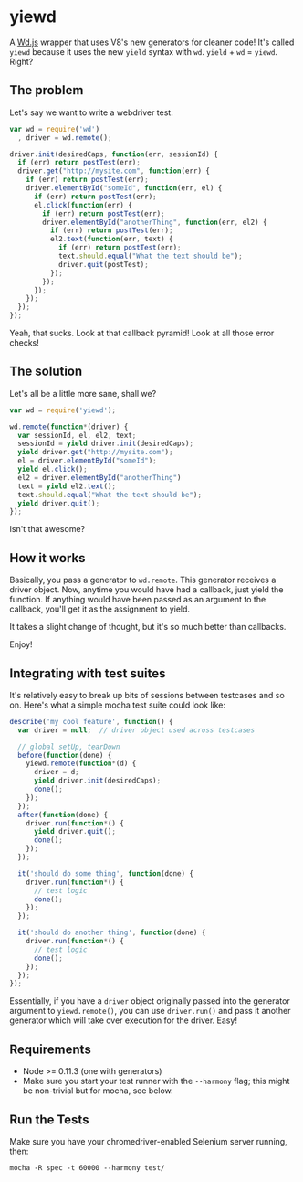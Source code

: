 yiewd
=====

A [Wd.js](https://github.com/admc/wd) wrapper that uses V8's new generators for
cleaner code! It's called `yiewd` because it uses the new `yield` syntax with
`wd`. `yield` + `wd` = `yiewd`. Right?

The problem
-----------
Let's say we want to write a webdriver test:

```js
var wd = require('wd')
  , driver = wd.remote();

driver.init(desiredCaps, function(err, sessionId) {
  if (err) return postTest(err);
  driver.get("http://mysite.com", function(err) {
    if (err) return postTest(err);
    driver.elementById("someId", function(err, el) {
      if (err) return postTest(err);
      el.click(function(err) {
        if (err) return postTest(err);
        driver.elementById("anotherThing", function(err, el2) {
          if (err) return postTest(err);
          el2.text(function(err, text) {
            if (err) return postTest(err);
            text.should.equal("What the text should be");
            driver.quit(postTest);
          });
        });
      });
    });
  });
});
```

Yeah, that sucks. Look at that callback pyramid! Look at all those error checks!

The solution
------------

Let's all be a little more sane, shall we?

```js
var wd = require('yiewd');

wd.remote(function*(driver) {
  var sessionId, el, el2, text;
  sessionId = yield driver.init(desiredCaps);
  yield driver.get("http://mysite.com");
  el = driver.elementById("someId");
  yield el.click();
  el2 = driver.elementById("anotherThing")
  text = yield el2.text();
  text.should.equal("What the text should be");
  yield driver.quit();
});
```

Isn't that awesome?

How it works
------------

Basically, you pass a generator to `wd.remote`. This generator receives
a driver object. Now, anytime you would have had a callback, just yield the
function. If anything would have been passed as an argument to the callback,
you'll get it as the assignment to yield.

It takes a slight change of thought, but it's so much better than callbacks.

Enjoy!

Integrating with test suites
----------------------------

It's relatively easy to break up bits of sessions between testcases and so on. Here's what a simple mocha test suite could look like:

```js
describe('my cool feature', function() {
  var driver = null;  // driver object used across testcases

  // global setUp, tearDown
  before(function(done) {
    yiewd.remote(function*(d) {
      driver = d;
      yield driver.init(desiredCaps);
      done();
    });
  });
  after(function(done) {
    driver.run(function*() {
      yield driver.quit();
      done();
    });
  });

  it('should do some thing', function(done) {
    driver.run(function*() {
      // test logic
      done();
    });
  });

  it('should do another thing', function(done) {
    driver.run(function*() {
      // test logic
      done();
    });
  });
});
```

Essentially, if you have a `driver` object originally passed into the generator
argument to `yiewd.remote()`, you can use `driver.run()` and pass it another
generator which will take over execution for the driver. Easy!

Requirements
------------
* Node &gt;= 0.11.3 (one with generators)
* Make sure you start your test runner with the `--harmony` flag; this might
  be non-trivial but for mocha, see below.

Run the Tests
-----
Make sure you have your chromedriver-enabled Selenium server running, then:

```
mocha -R spec -t 60000 --harmony test/
```
